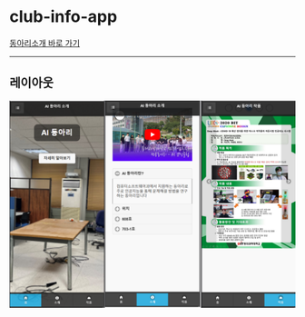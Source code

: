 # club-info-app
[동아리소개 바로 가기](https://cyber-steer.github.io/club-info-app/) <br>
<hr>

## 레이아웃

![레이아웃](https://github.com/cyber-steer/club-info-app/blob/main/img/main.png)
